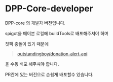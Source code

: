 # DPP-Core-developer
 
DPP-core 의 개발자 버전입니다.

spigot을 메이븐 로컬에 buildTools로 배포해주셔야 하며

짓팩 충돌이 있기 때문에

> [outstandingboy/donation-alert-api](https://github.com/outstanding1301/donation-alert-api)  

을 수동 배포 해주셔야 합니다.

PR란에 있는 버전으로 손쉽게 배포할수 있습니다.  